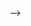 <!-- ---
title: "mysterious meow"
date: "2025-02-01T10:00:00-03:00"
tags: ["meow",]
title-images: ["/photo6.png",]
ending-images: []
author: "mochi"
draft: false
table-of-contents: true
toc-auto-numbering: true
---
<!-- introduction -->
<!-- ## meow
meow... meow rawr, meow meow meow! -->
<!--more-->
<!-- rest of the content -->
<!-- ### rawr
rawr meow, meow meow rawr, rawr meow meow. meow rawr meow meow, rawr rawr rawr meow rawr, rawr meow meow.
meow rawr, meow rawr meow! --> -->
